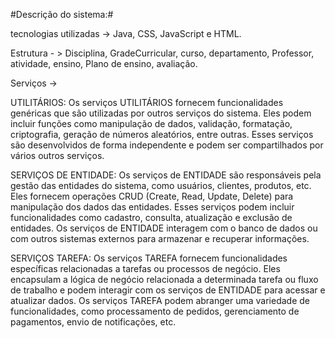 #Descrição do sistema:#

tecnologias utilizadas -> Java, CSS, JavaScript e HTML.

Estrutura - > Disciplina, GradeCurricular, curso, departamento, Professor, atividade, ensino, Plano de ensino, avaliação.

Serviços ->

UTILITÁRIOS:
Os serviços UTILITÁRIOS fornecem funcionalidades genéricas que são utilizadas por outros serviços do sistema. 
Eles podem incluir funções como manipulação de dados, validação, formatação, criptografia, geração de números aleatórios, entre outras. 
Esses serviços são desenvolvidos de forma independente e podem ser compartilhados por vários outros serviços.

SERVIÇOS DE ENTIDADE:
Os serviços de ENTIDADE são responsáveis pela gestão das entidades do sistema, como usuários, clientes, produtos, etc. 
Eles fornecem operações CRUD (Create, Read, Update, Delete) para manipulação dos dados das entidades. 
Esses serviços podem incluir funcionalidades como cadastro, consulta, atualização e exclusão de entidades. 
Os serviços de ENTIDADE interagem com o banco de dados ou com outros sistemas externos para armazenar e recuperar informações.

SERVIÇOS TAREFA:
Os serviços TAREFA fornecem funcionalidades específicas relacionadas a tarefas ou processos de negócio. 
Eles encapsulam a lógica de negócio relacionada a determinada tarefa ou fluxo de trabalho e podem interagir com os serviços de ENTIDADE para acessar e atualizar dados. 
Os serviços TAREFA podem abranger uma variedade de funcionalidades, como processamento de pedidos, gerenciamento de pagamentos, envio de notificações, etc.
